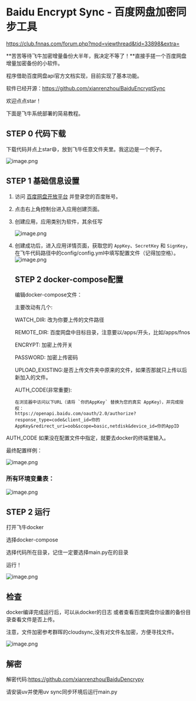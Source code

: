 # Baidu Encrypt Sync - 百度网盘加密同步工具
https://club.fnnas.com/forum.php?mod=viewthread&tid=33898&extra=

**苦苦等待飞牛加密增量备份大半年，我决定不等了！**直接手搓一个百度网盘增量加密备份的小软件。

程序借助百度网盘api官方文档实现，目前实现了基本功能。

软件已经开源：https://github.com/xianrenzhou/BaiduEncryptSync

欢迎点点star！

下面是飞牛系统部署的简易教程。

## STEP 0 代码下载

 下载代码并点上star😄，放到飞牛任意文件夹里。我这边是一个例子。

![image.png](data/attachment/forum/202508/10/225611cgghgxhmm2gkgwe2.png "image.png")



## STEP 1 基础信息设置


1. 访问 [百度网盘开放平台](https://pan.baidu.com/union/) 并登录您的百度账号。
2. 点击右上角控制台进入应用创建页面。
3. 创建应用，应用类别为软件，其余任写

   ![image.png](data/attachment/forum/202508/10/230152q16w1jo7jnjn7jnj.png "image.png")
4. 创建成功后，进入应用详情页面，获取您的 `AppKey`、`SecretKey` 和 `SignKey`，在飞牛代码路径中的config/config.yml中填写配置文件（记得加空格）。
   ![image.png](data/attachment/forum/202508/10/230305wi3mgelmmmzmme2u.png "image.png")

   ## STEP 2 docker-compose配置

   编辑docker-compose文件：

   主要改动有几个:

   WATCH_DIR: 改为你要上传的文件路径

   REMOTE_DIR: 百度网盘中目标目录，注意要以/apps/开头，比如/apps/fnos

   ENCRYPT: 加密上传开关

   PASSWORD: 加密上传密码

   UPLOAD_EXISTING:是否上传文件夹中原来的文件，如果否那就只上传以后新加入的文件。

   AUTH_CODE(非常重要):


   ```
   在浏览器中访问以下URL（请将 `你的AppKey` 替换为您的真实 AppKey），并完成授权：
   https://openapi.baidu.com/oauth/2.0/authorize?response_type=code&client_id=你的AppKey&redirect_uri=oob&scope=basic,netdisk&device_id=你的AppID

   ```

AUTH_CODE 如果没在配置文件中指定，就要去docker的终端里输入。

最终配置样例：

![image.png](data/attachment/forum/202508/10/231545jsxlly24v39cly5m.png "image.png")

### 所有环境变量表：

![image.png](data/attachment/forum/202508/10/230725m4yj7epj1j08jj70.png "image.png")


## STEP 2 运行

打开飞牛docker

选择docker-compose

选择代码所在目录，记住一定要选择main.py在的目录

运行！

![image.png](data/attachment/forum/202508/10/231909cqa1isqjoba2o22q.png "image.png")



## 检查

docker编译完成运行后，可以从docker的日志 或者查看百度网盘你设置的备份目录查看文件是否上传。

注意，文件加密参考群晖的cloudsync,没有对文件名加密，方便寻找文件。

![image.png](data/attachment/forum/202508/10/232622w50cwgqwxlmwq0oo.png "image.png")

## 解密

解密代码:https://github.com/xianrenzhou/BaiduDencrypy

请安装uv并使用uv sync同步环境后运行main.py